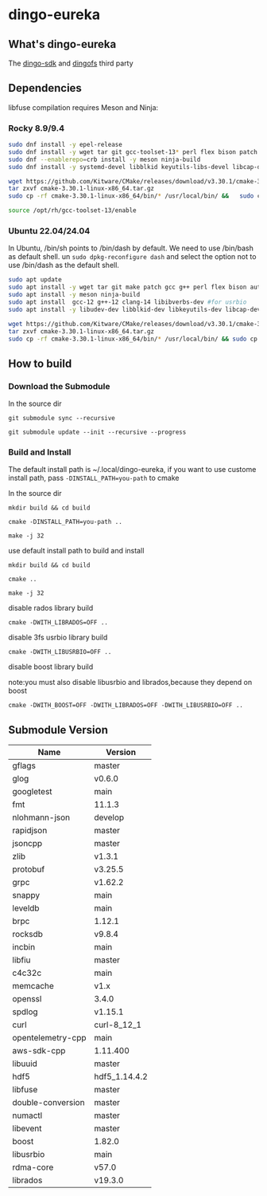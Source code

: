 # dingo-eureka

## What's dingo-eureka

The [dingo-sdk](https://github.com/dingodb/dingo-sdk) and [dingofs](https://github.com/dingodb/dingofs) third party

## Dependencies

libfuse compilation requires Meson and Ninja:

### Rocky 8.9/9.4

```sh
sudo dnf install -y epel-release
sudo dnf install -y wget tar git gcc-toolset-13* perl flex bison patch autoconf automake libtool python3-pip python3-cython pkgconfig
sudo dnf --enablerepo=crb install -y meson ninja-build
sudo dnf install -y systemd-devel libblkid keyutils-libs-devel libcap-devel #for ceph librados

wget https://github.com/Kitware/CMake/releases/download/v3.30.1/cmake-3.30.1-linux-x86_64.tar.gz
tar zxvf cmake-3.30.1-linux-x86_64.tar.gz
sudo cp -rf cmake-3.30.1-linux-x86_64/bin/* /usr/local/bin/ &&   sudo cp -rf  cmake-3.30.1-linux-x86_64/share/* /usr/local/share && rm -rf cmake-3.30.1-linux-x86_64

source /opt/rh/gcc-toolset-13/enable
```

### Ubuntu 22.04/24.04

In Ubuntu, /bin/sh points to /bin/dash by default. We need to use /bin/bash as default shell. un `sudo dpkg-reconfigure dash` and select the option not to use /bin/dash as the default shell.

```sh
sudo apt update
sudo apt install -y wget tar git make patch gcc g++ perl flex bison autoconf automake libtool python3-pip pkg-config
sudo apt install -y meson ninja-build
sudo apt install  gcc-12 g++-12 clang-14 libibverbs-dev #for usrbio
sudo apt install -y libudev-dev libblkid-dev libkeyutils-dev libcap-dev && sudo pip3 install cython #for ceph librados

wget https://github.com/Kitware/CMake/releases/download/v3.30.1/cmake-3.30.1-linux-x86_64.tar.gz
tar zxvf cmake-3.30.1-linux-x86_64.tar.gz
sudo cp -rf cmake-3.30.1-linux-x86_64/bin/* /usr/local/bin/ && sudo cp -rf  cmake-3.30.1-linux-x86_64/share/* /usr/local/share && rm -rf cmake-3.30.1-linux-x86_64
```

## How to build 

### Download the Submodule

In the source dir

```shell
git submodule sync --recursive

git submodule update --init --recursive --progress
```

### Build and Install 
The default install path is ~/.local/dingo-eureka, if you want to use custome install path, pass `-DINSTALL_PATH=you-path` to cmake

In the source dir

```shell
mkdir build && cd build

cmake -DINSTALL_PATH=you-path ..

make -j 32
```

use default install path to build and install

```shell
mkdir build && cd build

cmake ..

make -j 32
```

disable rados library build

```shell
cmake -DWITH_LIBRADOS=OFF ..
```

disable 3fs usrbio library build

```shell
cmake -DWITH_LIBUSRBIO=OFF ..
```

disable boost library build

note:you must also disable libusrbio and librados,because they depend on boost

```shell
cmake -DWITH_BOOST=OFF -DWITH_LIBRADOS=OFF -DWITH_LIBUSRBIO=OFF ..
```

## Submodule Version

| Name              | Version       |
| ----------------- | ------------- |
| gflags            | master        |
| glog              | v0.6.0        |
| googletest        | main          |
| fmt               | 11.1.3        |
| nlohmann-json     | develop       |
| rapidjson         | master        |
| jsoncpp           | master        |
| zlib              | v1.3.1        |
| protobuf          | v3.25.5       |
| grpc              | v1.62.2       |
| snappy            | main          |
| leveldb           | main          |
| brpc              | 1.12.1        |
| rocksdb           | v9.8.4        |
| incbin            | main          |
| libfiu            | master        |
| c4c32c            | main          |
| memcache          | v1.x          |
| openssl           | 3.4.0         |
| spdlog            | v1.15.1       |
| curl              | curl-8_12_1   |
| opentelemetry-cpp | main          |
| aws-sdk-cpp       | 1.11.400      |
| libuuid           | master        |
| hdf5              | hdf5_1.14.4.2 |
| libfuse           | master        |
| double-conversion | master        |
| numactl           | master        |
| libevent          | master        |
| boost             | 1.82.0        |
| libusrbio         | main          |
| rdma-core         | v57.0         |
| librados          | v19.3.0       |